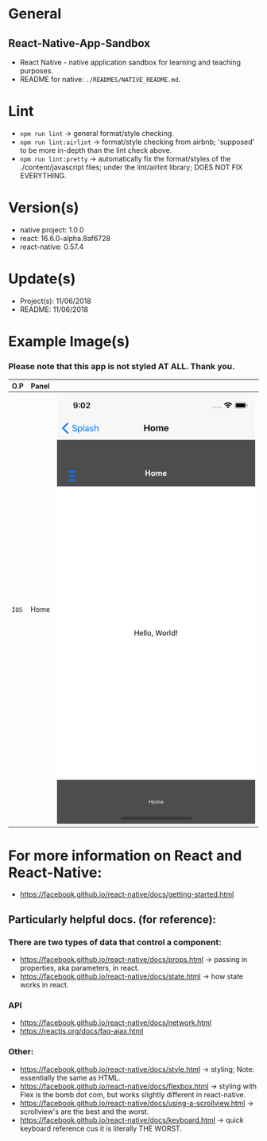 # General
## React-Native-App-Sandbox
- React Native - native application sandbox for learning and teaching purposes.
- README for native: `./READMES/NATIVE_README.md`.

# Lint
- `npm run lint` -> general format/style checking.
- `npm run lint:airlint` -> format/style checking from airbnb; 'supposed' to be more in-depth than the lint check above.
- `npm run lint:pretty` -> automatically fix the format/styles of the ./content/javascript files; under the lint/airlint library; DOES NOT FIX EVERYTHING.

# Version(s)
- native project: 1.0.0
- react: 16.6.0-alpha.8af6728
- react-native: 0.57.4

# Update(s)
- Project(s): 11/06/2018
- README: 11/06/2018

# Example Image(s)
### Please note that this app is not styled AT ALL. Thank you.
| O.P | Panel | |
| --- | --- | --- |
| `IOS` | Home | ![Sandbox-home-page](public/images/preview_images/Sandbox-home-preview.png) |

# For more information on React and React-Native:
- https://facebook.github.io/react-native/docs/getting-started.html

## Particularly helpful docs. (for reference):
### There are two types of data that control a component:
- https://facebook.github.io/react-native/docs/props.html -> passing in properties, aka parameters, in react.
- https://facebook.github.io/react-native/docs/state.html -> how state works in react.

### API
- https://facebook.github.io/react-native/docs/network.html
- https://reactjs.org/docs/faq-ajax.html

### Other:
- https://facebook.github.io/react-native/docs/style.html -> styling; Note: essentially the same as HTML.
- https://facebook.github.io/react-native/docs/flexbox.html -> styling with Flex is the bomb dot com, but works slightly different in react-native.
- https://facebook.github.io/react-native/docs/using-a-scrollview.html -> scrollview's are the best and the worst.
- https://facebook.github.io/react-native/docs/keyboard.html -> quick keyboard reference cus it is literally THE WORST.
